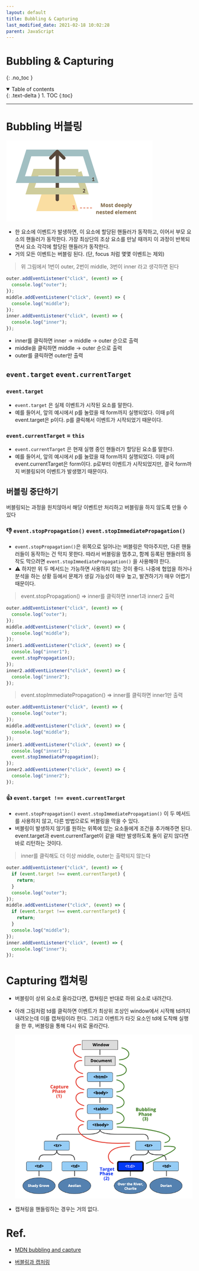 ```yaml
---
layout: default
title: Bubbling & Capturing
last_modified_date: 2021-02-18 10:02:28
parent: JavaScript
---
```


# Bubbling & Capturing

{: .no_toc }

<details open markdown="block">
  <summary>
    Table of contents
  </summary>
  {: .text-delta }
1. TOC
{:toc}
</details>

---

# Bubbling 버블링

![bubbling](/assets/images/javascript/bubbling.png)

- 한 요소에 이벤트가 발생하면, 이 요소에 할당된 핸들러가 동작하고, 이어서 부모 요소의 핸들러가 동작한다. 가장 최상단의 조상 요소를 만날 때까지 이 과정이 반복되면서 요소 각각에 할당된 핸들러가 동작한다.
- 거의 모든 이벤트는 버블링 된다. (단, focus 처럼 몇몇 이벤트는 제외)

> 위 그림에서 1번이 outer, 2번이 middle, 3번이 inner 라고 생각하면 된다

```jsx
outer.addEventListener("click", (event) => {
  console.log("outer");
});
middle.addEventListener("click", (event) => {
  console.log("middle");
});
inner.addEventListener("click", (event) => {
  console.log("inner");
});
```

- inner를 클릭하면 inner → middle → outer 순으로 출력
- middle을 클릭하면 middle → outer 순으로 출력
- outer를 클릭하면 outer만 출력

## `event.target` `event.currentTarget`

### `event.target`

- `event.target` 은 실제 이벤트가 시작된 요소를 말한다.
- 예를 들어서, 앞의 예시에서 p를 눌렀을 때 form까지 실행되었다. 이때 p의 event.target은 p이다. p를 클릭해서 이벤트가 시작되었기 때문이다.

### `event.currentTarget` = `this`

- `event.currentTarget` 은 현재 실행 중인 핸들러가 할당된 요소를 말한다.
- 예를 들어서, 앞의 예시에서 p를 눌렀을 때 form까지 실행되었다. 이때 p의 event.currentTarget은 form이다. p로부터 이벤트가 시작되었지만, 결국 form까지 버블링되어 이벤트가 발생했기 때문이다.

## 버블링 중단하기

버블링되는 과정을 원치않아서 해당 이벤트만 처리하고 버블링을 하지 않도록 만들 수 있다

### 👎 `event.stopPropagation()` `event.stopImmediatePropagation()`

- `event.stopPropagation()`은 위쪽으로 일어나는 버블링은 막아주지만, 다른 핸들러들이 동작하는 건 막지 못한다. 따라서 버블링을 멈추고, 함께 등록된 핸들러의 동작도 막으려면 `event.stopImmediatePropagation()` 을 사용해야 한다.
- ⚠️ 하지만 위 두 메서드는 가능하면 사용하지 않는 것이 좋다. 나중에 협업을 하거나 분석을 하는 상황 등에서 문제가 생길 가능성이 매우 높고, 발견하기가 매우 어렵기 때문이다.

> event.stopPropagation() ⇒ inner를 클릭하면 inner1과 inner2 출력

```jsx
outer.addEventListener("click", (event) => {
  console.log("outer");
});
middle.addEventListener("click", (event) => {
  console.log("middle");
});
inner1.addEventListener("click", (event) => {
  console.log("inner1");
  event.stopPropagation();
});
inner2.addEventListener("click", (event) => {
  console.log("inner2");
});
```

> event.stopImmediatePropagation() ⇒ inner를 클릭하면 inner1만 출력

```jsx
outer.addEventListener("click", (event) => {
  console.log("outer");
});
middle.addEventListener("click", (event) => {
  console.log("middle");
});
inner1.addEventListener("click", (event) => {
  console.log("inner1");
  event.stopImmediatePropagation();
});
inner2.addEventListener("click", (event) => {
  console.log("inner2");
});
```

### 👍 `event.target !== event.currentTarget`

- `event.stopPropagation()` `event.stopImmediatePropagation()` 이 두 메서드를 사용하지 않고, 다른 방법으로도 버블링을 막을 수 있다.
- 버블링이 발생하지 않기를 원하는 위쪽에 있는 요소들에게 조건을 추가해주면 된다. event.target과 event.currentTarget이 같을 때만 발생하도록 둘이 같지 않다면 바로 리턴하는 것이다.

> inner를 클릭해도 더 이상 middle, outer는 출력되지 않는다

```jsx
outer.addEventListener("click", (event) => {
  if (event.target !== event.currentTarget) {
    return;
  }
  console.log("outer");
});
middle.addEventListener("click", (event) => {
  if (event.target !== event.currentTarget) {
    return;
  }
  console.log("middle");
});
inner.addEventListener("click", (event) => {
  console.log("inner");
});
```

# Capturing 캡쳐링

- 버블링이 상위 요소로 올라갔다면, 캡쳐링은 반대로 하위 요소로 내려간다.
- 아래 그림처럼 td를 클릭하면 이벤트가 최상위 조상인 window에서 시작해 td까지 내려오는데 이를 캡쳐링이라 한다. 그리고 이벤트가 타깃 요소인 td에 도착해 실행을 한 후, 버블링을 통해 다시 위로 올라간다.

  ![capturing](/assets/images/javascript/capturing.png)

- 캡쳐링을 핸들링하는 경우는 거의 없다.

# Ref.

- [MDN bubbling and capture](https://developer.mozilla.org/en-US/docs/Learn/JavaScript/Building_blocks/Events#event_bubbling_and_capture)

- [버블링과 캡처링](https://ko.javascript.info/bubbling-and-capturing)
